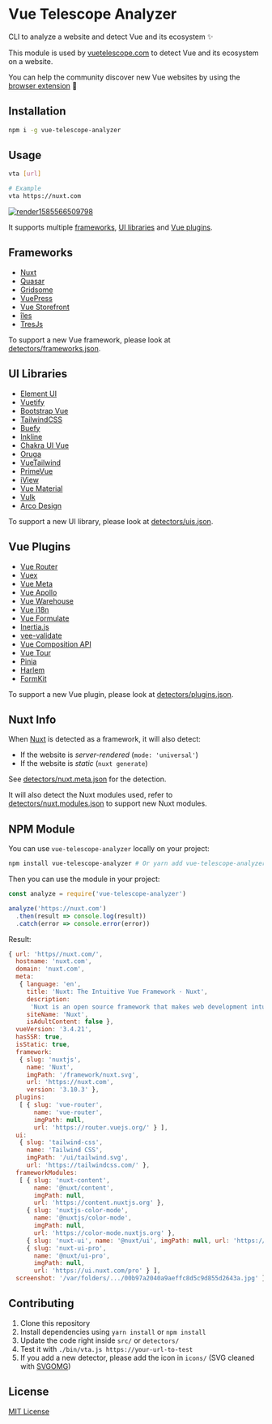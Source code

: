 # Vue Telescope Analyzer

CLI to analyze a website and detect Vue and its ecosystem ✨

This module is used by [vuetelescope.com](https://vuetelescope.com) to detect Vue and its ecosystem on a website.

You can help the community discover new Vue websites by using the [browser extension](https://github.com/nuxtlabs/vue-telescope-extensions) 💚

## Installation

```bash
npm i -g vue-telescope-analyzer
```

## Usage

```bash
vta [url]

# Example
vta https://nuxt.com
```

[![render1585566509798](https://user-images.githubusercontent.com/904724/77906279-fb455d80-7287-11ea-86f2-d7eca773ba56.gif)](https://terminalizer.com/view/a30a95523602)

It supports multiple [frameworks](#frameworks), [UI libraries](#ui-libraries) and [Vue plugins](#vue-plugins).

## Frameworks

- [Nuxt](https://nuxt.com)
- [Quasar](https://quasar.dev)
- [Gridsome](https://gridsome.org)
- [VuePress](https://vuepress.vuejs.org)
- [Vue Storefront](https://www.vuestorefront.io/)
- [îles](https://iles-docs.netlify.app)
- [TresJs](https://tresjs.org/)

To support a new Vue framework, please look at [detectors/frameworks.json](detectors/frameworks.json).

## UI Libraries

- [Element UI](https://element.eleme.io)
- [Vuetify](https://vuetifyjs.com)
- [Bootstrap Vue](https://bootstrap-vue.js.org)
- [TailwindCSS](https://tailwindcss.com)
- [Buefy](https://buefy.org)
- [Inkline](https://inkline.io)
- [Chakra UI Vue](https://vue.chakra-ui.com)
- [Oruga](https://oruga.io)
- [VueTailwind](https://www.vue-tailwind.com/)
- [PrimeVue](https://www.primefaces.org/primevue/showcase)
- [iView](http://iview.talkingdata.com)
- [Vue Material](https://www.creative-tim.com/vuematerial)
- [Vulk](https://vulk.cssninja.io)
- [Arco Design](https://arco.design)

To support a new UI library, please look at [detectors/uis.json](detectors/uis.json).

## Vue Plugins

- [Vue Router](https://router.vuejs.org)
- [Vuex](https://vuex.vuejs.org)
- [Vue Meta](https://vue-meta.nuxtjs.org)
- [Vue Apollo](https://apollo.vuejs.org)
- [Vue Warehouse](https://marquez.co/docs/vue-warehouse)
- [Vue i18n](https://kazupon.github.io/vue-i18n/)
- [Vue Formulate](https://vueformulate.com/)
- [Inertia.js](https://inertiajs.com)
- [vee-validate](https://vee-validate.logaretm.com)
- [Vue Composition API](https://github.com/vuejs/composition-api)
- [Vue Tour](https://github.com/pulsardev/vue-tour)
- [Pinia](https://pinia.vuejs.org/)
- [Harlem](https://harlemjs.com)
- [FormKit](https://formkit.com)

To support a new Vue plugin, please look at [detectors/plugins.json](detectors/plugins.json).

## Nuxt Info

When [Nuxt](https://nuxt.com) is detected as a framework, it will also detect:

- If the website is _server-rendered_ (`mode: 'universal'`)
- If the website is _static_ (`nuxt generate`)

See [detectors/nuxt.meta.json](detectors/nuxt.meta.json) for the detection.

It will also detect the Nuxt modules used, refer to [detectors/nuxt.modules.json](detectors/nuxt.modules.json) to support new Nuxt modules.

## NPM Module

You can use `vue-telescope-analyzer` locally on your project:

```bash
npm install vue-telescope-analyzer # Or yarn add vue-telescope-analyzer
```

Then you can use the module in your project:

```js
const analyze = require('vue-telescope-analyzer')

analyze('https://nuxt.com')
  .then(result => console.log(result))
  .catch(error => console.error(error))
```

Result:

```js
{ url: 'https//nuxt.com/',
  hostname: 'nuxt.com',
  domain: 'nuxt.com',
  meta:
   { language: 'en',
     title: 'Nuxt: The Intuitive Vue Framework · Nuxt',
     description:
      'Nuxt is an open source framework that makes web development intuitive and powerful. Create performant and production-grade full-stack web apps and websites with confidence.',
     siteName: 'Nuxt',
     isAdultContent: false },
  vueVersion: '3.4.21',
  hasSSR: true,
  isStatic: true,
  framework:
   { slug: 'nuxtjs',
     name: 'Nuxt',
     imgPath: '/framework/nuxt.svg',
     url: 'https://nuxt.com',
     version: '3.10.3' },
  plugins:
   [ { slug: 'vue-router',
       name: 'vue-router',
       imgPath: null,
       url: 'https://router.vuejs.org/' } ],
  ui:
   { slug: 'tailwind-css',
     name: 'Tailwind CSS',
     imgPath: '/ui/tailwind.svg',
     url: 'https://tailwindcss.com/' },
  frameworkModules:
   [ { slug: 'nuxt-content',
       name: '@nuxt/content',
       imgPath: null,
       url: 'https://content.nuxtjs.org' },
     { slug: 'nuxtjs-color-mode',
       name: '@nuxtjs/color-mode',
       imgPath: null,
       url: 'https://color-mode.nuxtjs.org' },
     { slug: 'nuxt-ui', name: '@nuxt/ui', imgPath: null, url: 'https://ui.nuxt.com' },
     { slug: 'nuxt-ui-pro',
       name: '@nuxt/ui-pro',
       imgPath: null,
       url: 'https://ui.nuxt.com/pro' } ],
  screenshot: '/var/folders/.../00b97a2040a9aeffc8d5c9d855d2643a.jpg' }
```

## Contributing

1. Clone this repository
2. Install dependencies using `yarn install` or `npm install`
3. Update the code right inside `src/` or `detectors/`
4. Test it with `./bin/vta.js https://your-url-to-test`
5. If you add a new detector, please add the icon in `icons/` (SVG cleaned with [SVGOMG](https://jakearchibald.github.io/svgomg/))

## License

[MIT License](./LICENSE)
